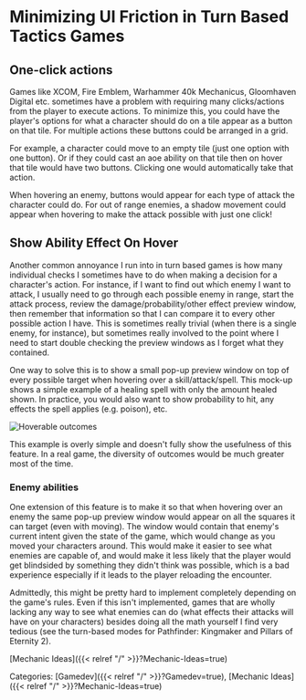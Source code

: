 # Minimizing UI Friction in Turn Based Tactics Games

## One-click actions

Games like XCOM, Fire Emblem, Warhammer 40k Mechanicus, Gloomhaven Digital etc.
sometimes have a problem with requiring many clicks/actions from the player to
execute actions.  To minimize this, you could have the player's options for
what a character should do on a tile appear as a button on that tile. For
multiple actions these buttons could be arranged in a grid.

For example, a character could move to an empty tile (just one option with one
button).  Or if they could cast an aoe ability on that tile then on hover that
tile would have two buttons.  Clicking one would automatically take that
action.

When hovering an enemy, buttons would appear for each type of attack the
character could do.  For out of range enemies, a shadow movement could appear
when hovering to make the attack possible with just one click!

## Show Ability Effect On Hover

Another common annoyance I run into in turn based games is how many individual
checks I sometimes have to do when making a decision for a character's action.
For instance, if I want to find out which enemy I want to attack, I usually need
to go through each possible enemy in range, start the attack process, review the
damage/probability/other effect preview window, then remember that information so that I
can compare it to every other possible action I have.  This is sometimes really
trivial (when there is a single enemy, for instance), but sometimes really involved
to the point where I need to start double checking the preview windows as I forget
what they contained.

One way to solve this is to show a small pop-up preview window on top of every
possible target when hovering over a skill/attack/spell. This mock-up shows a simple
example of a healing spell with only the amount healed shown.  In practice, you would
also want to show probability to hit, any effects the spell applies (e.g. poison), etc.

![Hoverable outcomes](/docs/gamedev/mechanic-ideas/hoverable-outcomes-healing.png)

This example is overly simple and doesn't fully show the usefulness of this feature. In
a real game, the diversity of outcomes would be much greater most of the time.

### Enemy abilities

One extension of this feature is to make it so that when hovering over an enemy the same
pop-up preview window would appear on all the squares it can target (even with moving).
The window would contain that enemy's current intent given the state of the game, which
would change as you moved your characters around.  This would make it easier to see what
enemies are capable of, and would make it less likely that the player would get blindsided
by something they didn't think was possible, which is a bad experience especially if it leads
to the player reloading the encounter.

Admittedly, this might be pretty hard to implement completely depending on the game's rules.
Even if this isn't implemented, games that are wholly lacking any way to see what enemies can
do (what effects their attacks will have on your characters) besides doing all the math yourself
I find very tedious (see the turn-based modes for Pathfinder: Kingmaker and Pillars of Eternity 2).








[Mechanic Ideas]({{< relref "/" >}}?Mechanic-Ideas=true)

Categories:
[Gamedev]({{< relref "/" >}}?Gamedev=true),
[Mechanic Ideas]({{< relref "/" >}}?Mechanic-Ideas=true)
